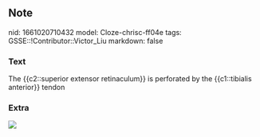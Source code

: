 ## Note
nid: 1661020710432
model: Cloze-chrisc-ff04e
tags: GSSE::!Contributor::Victor_Liu
markdown: false

### Text
The {{c2::superior extensor retinaculum}} is perforated by the {{c1::tibialis anterior}} tendon

### Extra
<img src="paste-722f65583ca6220b59499ef5062969701792c6f1.jpg">
